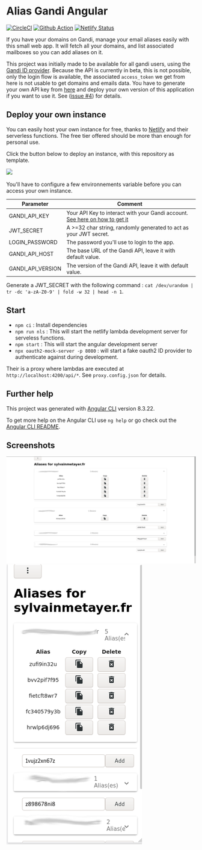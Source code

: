 # Alias Gandi Angular

[![CircleCI](https://circleci.com/gh/sylvainmetayer/alias-gandi-angular/tree/master.svg?style=svg&circle-token=92548e3df680d17a912aa5c43d94fcde7dd264cd)](https://circleci.com/gh/sylvainmetayer/alias-gandi-angular/tree/master)
[![Github Action](https://github.com/sylvainmetayer/alias-gandi-angular/workflows/CI/badge.svg)](https://github.com/sylvainmetayer/alias-gandi-angular/actions)
[![Netlify Status](https://api.netlify.com/api/v1/badges/ed6b3745-ef58-427f-b158-dc27d283436e/deploy-status)](https://app.netlify.com/sites/alias-gandi-angular/deploys)


If you have your domains on Gandi, manage your email aliases easily with this small web app. It will fetch all your domains, and list associated mailboxes so you can add aliases on it.

This project was initially made to be available for all gandi users, using the [Gandi ID provider](https://docs.gandi.net/en/rest_api/oauth2/using_oauth2_server.html). Because the API is currently in beta, this is not possible, only the login flow is available, the associated `access_token` we get from here is not usable to get domains and emails data. You have to generate your own API key from [here](https://docs.gandi.net/fr/noms_domaine/utilisateurs_avances/api.html) and deploy your own version of this application if you want to use it. See ([issue #4][i4]) for details.

## Deploy your own instance

You can easily host your own instance for free, thanks to [Netlify](https://netlify.com) and their serverless functions. The free tier offered should be more than enough for personal use. 

Click the button below to deploy an instance, with this repository as template.

[![](https://www.netlify.com/img/deploy/button.svg)](https://app.netlify.com/start/deploy?repository=https://github.com/sylvainmetayer/alias-gandi-angular)

You'll have to configure a few environnements variable before you can access your own instance.

|Parameter|Comment|
|--|--|
|GANDI_API_KEY|Your API Key to interact with your Gandi account. [See here on how to get it](https://docs.gandi.net/fr/noms_domaine/utilisateurs_avances/api.html)|
|JWT_SECRET|A >=32 char string, randomly generated to act as your JWT secret.|
|LOGIN_PASSWORD|The password you'll use to login to the app.|
|GANDI_API_HOST|The base URL of the Gandi API, leave it with default value.|
|GANDI_API_VERSION|The version of the Gandi API, leave it with default value.|

Generate a JWT_SECRET with the following command : `cat /dev/urandom | tr -dc 'a-zA-Z0-9' | fold -w 32 | head -n 1`.

## Start

- `npm ci` : Install dependencies
- `npm run nls` :  This will start the netlify lambda development server for serveless functions.
- `npm start` : This will start the angular development server
- `npx oauth2-mock-server -p 8080` : will start a fake oauth2 ID provider to authenticate against during development.

Their is a proxy where lambdas are executed at `http://localhost:4200/api/*`. See `proxy.config.json` for details.

## Further help

This project was generated with [Angular CLI](https://github.com/angular/angular-cli) version 8.3.22.

To get more help on the Angular CLI use `ng help` or go check out the [Angular CLI README](https://github.com/angular/angular-cli/blob/master/README.md).

## Screenshots

![desktop](./.github/img/desktop.png)
![mobile](./.github/img/mobile.png)

[i4]: https://github.com/sylvainmetayer/alias-gandi-angular/issues/4
